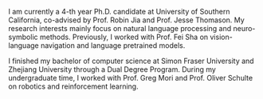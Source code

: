 I am currently a 4-th year Ph.D. candidate at University of Southern California, co-advised by Prof. Robin Jia and Prof. Jesse Thomason. My research interests mainly focus on natural language processing and neuro-symbolic methods. Previously, I worked with Prof. Fei Sha on vision-language navigation and language pretrained models.

I finished my bachelor of computer science at Simon Fraser University and Zhejiang University through a Dual Degree Program. During my undergraduate time, I worked with Prof. Greg Mori and Prof. Oliver Schulte on robotics and reinforcement learning.